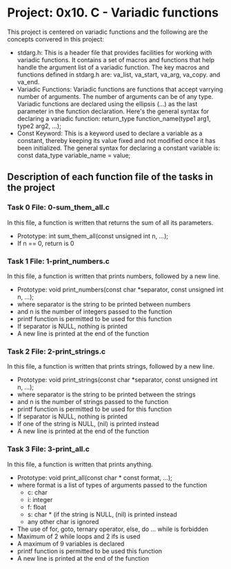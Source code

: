 # Project: 0x10. C - Variadic functions

This project is centered on variadic functions and the following are the concepts convered in this project:
- stdarg.h: This is a header file that provides facilities for working with variadic functions. It contains a set of macros and functions that help handle the argument list of a variadic function. The key macros and functions defined in stdarg.h are: va_list, va_start, va_arg, va_copy. and va_end.
- Variadic Functions: Variadic functions are functions that accept varrying number of arguments. The number of arguments can be of any type. Variadic functions are declared using the ellipsis (...) as the last parameter in the function declaration. Here's the general syntax for declaring a variadic function: return_type function_name(type1 arg1, type2 arg2, ...);
- Const Keyword: This is a keyword used to declare a variable as a constant, thereby keeping its value fixed and not modified once it has been initialized. The general syntax for declaring a constant variable is: const data_type variable_name = value;

## Description of each function file of the tasks in the project

### Task 0 File: 0-sum_them_all.c

In this file, a function is written that returns the sum of all its parameters.
- Prototype: int sum_them_all(const unsigned int n, ...);
- If n == 0, return is 0

### Task 1 File: 1-print_numbers.c

In this file, a function is written that prints numbers, followed by a new line.
- Prototype: void print_numbers(const char *separator, const unsigned int n, ...);
- where separator is the string to be printed between numbers
- and n is the number of integers passed to the function
- printf function is permitted to be used for this function
- If separator is NULL, nothing is printed
- A new line is printed at the end of the function

### Task 2 File: 2-print_strings.c

In this file, a function is written that prints strings, followed by a new line.
- Prototype: void print_strings(const char *separator, const unsigned int n, ...);
- where separator is the string to be printed between the strings
- and n is the number of strings passed to the function
- printf function is permitted to be used for this function
- If separator is NULL, nothing is printed
- If one of the string is NULL, (nil) is printed instead
- A new line is printed at the end of the function

### Task 3 File: 3-print_all.c

In this file, a function is written that prints anything.
- Prototype: void print_all(const char * const format, ...);
- where format is a list of types of arguments passed to the function
	- c: char
	- i: integer
	- f: float
	- s: char * (if the string is NULL, (nil) is printed instead
	- any other char is ignored
- The use of for, goto, ternary operator, else, do ... while is forbidden
- Maximum of 2 while loops and 2 ifs is used
- A maximum of 9 variables is declared
- printf function is permitted to be used this function
- A new line is printed at the end of the function
